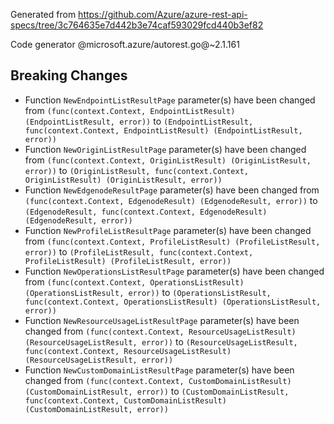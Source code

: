 Generated from https://github.com/Azure/azure-rest-api-specs/tree/3c764635e7d442b3e74caf593029fcd440b3ef82

Code generator @microsoft.azure/autorest.go@~2.1.161

## Breaking Changes

- Function `NewEndpointListResultPage` parameter(s) have been changed from `(func(context.Context, EndpointListResult) (EndpointListResult, error))` to `(EndpointListResult, func(context.Context, EndpointListResult) (EndpointListResult, error))`
- Function `NewOriginListResultPage` parameter(s) have been changed from `(func(context.Context, OriginListResult) (OriginListResult, error))` to `(OriginListResult, func(context.Context, OriginListResult) (OriginListResult, error))`
- Function `NewEdgenodeResultPage` parameter(s) have been changed from `(func(context.Context, EdgenodeResult) (EdgenodeResult, error))` to `(EdgenodeResult, func(context.Context, EdgenodeResult) (EdgenodeResult, error))`
- Function `NewProfileListResultPage` parameter(s) have been changed from `(func(context.Context, ProfileListResult) (ProfileListResult, error))` to `(ProfileListResult, func(context.Context, ProfileListResult) (ProfileListResult, error))`
- Function `NewOperationsListResultPage` parameter(s) have been changed from `(func(context.Context, OperationsListResult) (OperationsListResult, error))` to `(OperationsListResult, func(context.Context, OperationsListResult) (OperationsListResult, error))`
- Function `NewResourceUsageListResultPage` parameter(s) have been changed from `(func(context.Context, ResourceUsageListResult) (ResourceUsageListResult, error))` to `(ResourceUsageListResult, func(context.Context, ResourceUsageListResult) (ResourceUsageListResult, error))`
- Function `NewCustomDomainListResultPage` parameter(s) have been changed from `(func(context.Context, CustomDomainListResult) (CustomDomainListResult, error))` to `(CustomDomainListResult, func(context.Context, CustomDomainListResult) (CustomDomainListResult, error))`
